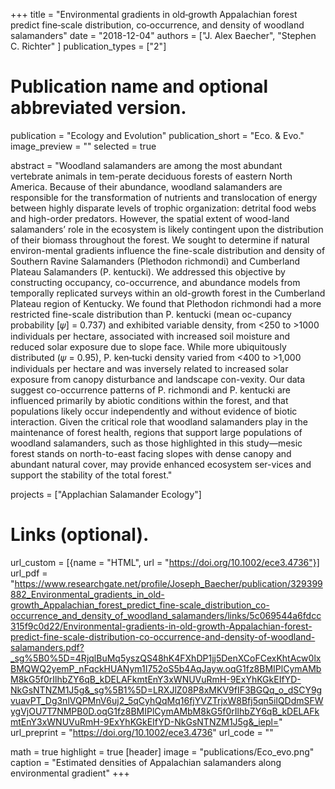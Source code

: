 +++
title = "Environmental gradients in old‐growth Appalachian forest predict fine‐scale distribution, co‐occurrence, and density of woodland salamanders"
date = "2018-12-04"
authors = ["J. Alex Baecher", "Stephen C. Richter" ]
publication_types = ["2"]

# Publication name and optional abbreviated version.
publication = "Ecology and Evolution"
publication_short = "Eco. & Evo."
image_preview = ""
selected = true

abstract = "Woodland salamanders are among the most abundant vertebrate animals in tem-perate deciduous forests of eastern North America. Because of their abundance, woodland  salamanders  are  responsible  for  the  transformation  of  nutrients  and translocation  of  energy  between  highly  disparate  levels  of  trophic  organization: detrital food webs and high-order predators. However, the spatial extent of wood-land salamanders’ role in the ecosystem is likely contingent upon the distribution of their  biomass throughout  the  forest.  We sought  to  determine  if  natural  environ-mental  gradients  influence  the  fine-scale  distribution  and  density  of  Southern Ravine Salamanders (Plethodon richmondi) and Cumberland Plateau Salamanders (P. kentucki). We addressed this objective by constructing occupancy, co-occurrence, and  abundance  models  from  temporally  replicated  surveys  within  an  old-growth forest  in  the  Cumberland  Plateau  region  of  Kentucky.  We  found  that  Plethodon richmondi had  a more restricted fine-scale distribution than  P. kentucki (mean oc-cupancy probability [𝜓] = 0.737) and exhibited variable density, from <250 to >1000 individuals per hectare, associated with increased soil moisture and reduced solar exposure due to slope face. While more ubiquitously distributed (𝜓 = 0.95), P. ken‐tucki density varied from <400 to >1,000 individuals per hectare and was inversely related to increased solar exposure from  canopy disturbance and landscape con-vexity. Our data suggest co-occurrence patterns of P. richmondi and P. kentucki are influenced  primarily by abiotic conditions within  the  forest, and  that  populations likely  occur independently and  without  evidence of biotic  interaction.  Given  the critical role that  woodland salamanders play in the  maintenance  of forest health, regions  that  support  large  populations  of  woodland  salamanders,  such  as  those highlighted in this study—mesic forest stands on north-to-east facing slopes with dense canopy and abundant natural cover, may provide enhanced ecosystem ser-vices and support the stability of the total forest."

projects = ["Applachian Salamander Ecology"]

# Links (optional).
url_custom = [{name = "HTML", url = "https://doi.org/10.1002/ece3.4736"}]
url_pdf = "https://www.researchgate.net/profile/Joseph_Baecher/publication/329399882_Environmental_gradients_in_old-growth_Appalachian_forest_predict_fine-scale_distribution_co-occurrence_and_density_of_woodland_salamanders/links/5c069544a6fdcc315f9c0d22/Environmental-gradients-in-old-growth-Appalachian-forest-predict-fine-scale-distribution-co-occurrence-and-density-of-woodland-salamanders.pdf?_sg%5B0%5D=4RjqlBuMq5yszQS48hK4FXhDP1jj5DenXCoFCexKhtAcw0lxBMQWQ2yemP_nFqckHUANym1I752oS5b4AqJayw.oqG1fz8BMIPlCymAMbM8kG5f0rIlhbZY6qB_kDELAFkmtEnY3xWNUVuRmH-9ExYhKGkEIfYD-NkGsNTNZM1J5g&_sg%5B1%5D=LRXJlZ08P8xMKV9fIF3BGQq_o_dSCY9gvuavPT_Dg3nlVQPMnV6uj2_5qCyhQqMq16fjYVZTrjxW8Bfj5qn5ilQDdmSFWygVjOU7T7NMPB0D.oqG1fz8BMIPlCymAMbM8kG5f0rIlhbZY6qB_kDELAFkmtEnY3xWNUVuRmH-9ExYhKGkEIfYD-NkGsNTNZM1J5g&_iepl="
url_preprint = "https://doi.org/10.1002/ece3.4736"
url_code = ""

math = true
highlight = true
[header]
image = "publications/Eco_evo.png"
caption = "Estimated densities of Appalachian salamanders along environmental gradient"
+++
